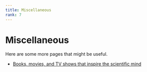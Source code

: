 ```yaml
---
title: Miscellaneous
rank: 7
---
```

# Miscellaneous
Here are some more pages that might be useful.

- [Books, movies, and TV shows that inspire the scientific mind](inspiring_media.md)
